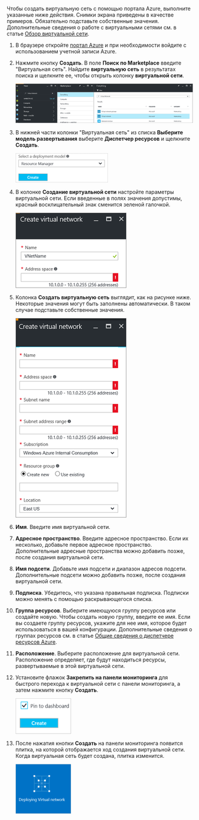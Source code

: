 Чтобы создать виртуальную сеть с помощью портала Azure, выполните указанные ниже действия. Снимки экрана приведены в качестве примеров. Обязательно подставьте собственные значения. Дополнительные сведения о работе с виртуальными сетями см. в статье [Обзор виртуальной сети](../articles/virtual-network/virtual-networks-overview.md).

1. В браузере откройте [портал Azure](http://portal.azure.com) и при необходимости войдите с использованием учетной записи Azure.
2. Нажмите кнопку **Создать**. В поле **Поиск по Marketplace** введите "Виртуальная сеть". Найдите **виртуальную сеть** в результатах поиска и щелкните ее, чтобы открыть колонку **виртуальной сети**.
   
    ![Колонка поиска ресурса виртуальной сети](./media/vpn-gateway-basic-vnet-rm-portal-include/newvnetportal700.png "Колонка поиска ресурса виртуальной сети")
3. В нижней части колонки "Виртуальная сеть" из списка **Выберите модель развертывания** выберите **Диспетчер ресурсов** и щелкните **Создать**.

    ![Выбор Resource Manager](./media/vpn-gateway-basic-vnet-rm-portal-include/resourcemanager250.png "Выбор Resource Manager")

1. В колонке **Создание виртуальной сети** настройте параметры виртуальной сети. Если введенные в полях значения допустимы, красный восклицательный знак сменится зеленой галочкой.
   
    ![Проверка значений полей](./media/vpn-gateway-basic-vnet-rm-portal-include/checkmark300.png "Проверка значений полей")
2. Колонка **Создать виртуальную сеть** выглядит, как на рисунке ниже. Некоторые значения могут быть заполнены автоматически. В таком случае подставьте собственные значения.
   
    ![Вкладка создания виртуальной сети](./media/vpn-gateway-basic-vnet-rm-portal-include/createvnet300.png "Вкладка создания виртуальной сети")
3. **Имя**. Введите имя виртуальной сети.
4. **Адресное пространство**. Введите адресное пространство. Если их несколько, добавьте первое адресное пространство. Дополнительные адресные пространства можно добавить позже, после создания виртуальной сети.
5. **Имя подсети**. Добавьте имя подсети и диапазон адресов подсети. Дополнительные подсети можно добавить позже, после создания виртуальной сети.
6. **Подписка**. Убедитесь, что указана правильная подписка. Подписки можно менять с помощью раскрывающегося списка.
7. **Группа ресурсов**. Выберите имеющуюся группу ресурсов или создайте новую. Чтобы создать новую группу, введите ее имя. Если вы создаете группу ресурсов, укажите для нее имя, которое будет использоваться в вашей конфигурации. Дополнительные сведения о группах ресурсов см. в статье [Общие сведения о диспетчере ресурсов Azure](../articles/resource-group-overview.md#resource-groups).
8. **Расположение**. Выберите расположение для виртуальной сети. Расположение определяет, где будут находиться ресурсы, развертываемые в этой виртуальной сети.
9. Установите флажок **Закрепить на панели мониторинга** для быстрого перехода к виртуальной сети с панели мониторинга, а затем нажмите кнопку **Создать**.
   
   ![Закрепление на панели мониторинга](./media/vpn-gateway-basic-vnet-rm-portal-include/pintodashboard150.png "закрепление на панели мониторинга")
10. После нажатия кнопки **Создать** на панели мониторинга появится плитка, на которой отображается ход создания виртуальной сети. Когда виртуальная сеть будет создана, плитка изменится.
    
    ![Плитка создания виртуальной сети](./media/vpn-gateway-basic-vnet-rm-portal-include/deploying150.png "Плитка создания виртуальной сети")

<!---HONumber=AcomDC_1005_2016-->